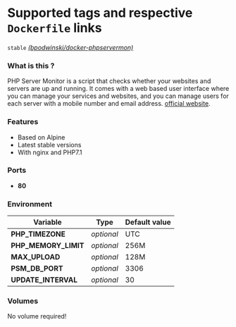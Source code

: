 # Supported tags and respective `Dockerfile` links

`stable` [*(bpodwinski/docker-phpservermon)*](https://github.com/bpodwinski/docker-phpservermon)

### What is this ?

PHP Server Monitor is a script that checks whether your websites and servers are up and running. It comes with a web based user interface where you can manage your services and websites, and you can manage users for each server with a mobile number and email address. [official website](http://www.phpservermonitor.org/).

### Features

- Based on Alpine
- Latest stable versions
- With nginx and PHP7.1

### Ports

- **80**

### Environment

| Variable | Type | Default value |
| -------- | ---- | ------------- |
| **PHP_TIMEZONE** | *optional* | UTC
| **PHP_MEMORY_LIMIT** | *optional* | 256M
| **MAX_UPLOAD** | *optional* | 128M
| **PSM_DB_PORT** | *optional* | 3306
| **UPDATE_INTERVAL** | *optional* | 30

### Volumes

No volume required!